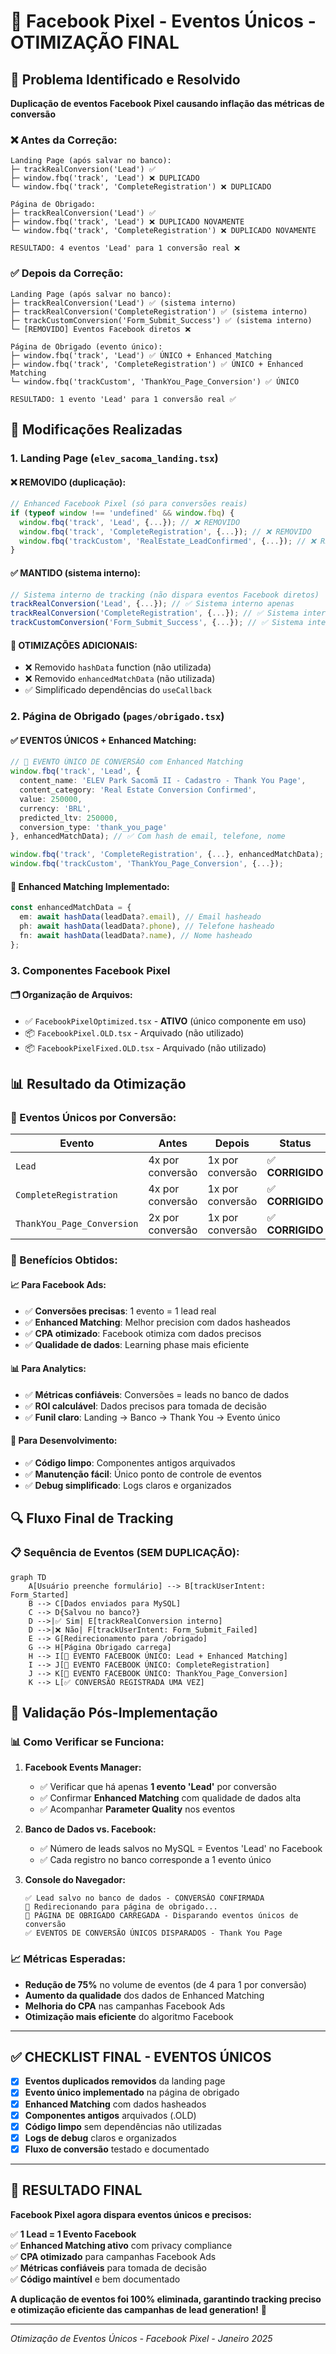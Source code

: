 # 🎯 Facebook Pixel - Eventos Únicos - OTIMIZAÇÃO FINAL

## 🚨 Problema Identificado e Resolvido

**Duplicação de eventos Facebook Pixel causando inflação das métricas de conversão**

### ❌ **Antes da Correção:**

```
Landing Page (após salvar no banco):
├─ trackRealConversion('Lead') ✅
├─ window.fbq('track', 'Lead') ❌ DUPLICADO
└─ window.fbq('track', 'CompleteRegistration') ❌ DUPLICADO

Página de Obrigado:
├─ trackRealConversion('Lead') ✅
├─ window.fbq('track', 'Lead') ❌ DUPLICADO NOVAMENTE
└─ window.fbq('track', 'CompleteRegistration') ❌ DUPLICADO NOVAMENTE

RESULTADO: 4 eventos 'Lead' para 1 conversão real ❌
```

### ✅ **Depois da Correção:**

```
Landing Page (após salvar no banco):
├─ trackRealConversion('Lead') ✅ (sistema interno)
├─ trackRealConversion('CompleteRegistration') ✅ (sistema interno)
├─ trackCustomConversion('Form_Submit_Success') ✅ (sistema interno)
└─ [REMOVIDO] Eventos Facebook diretos ❌

Página de Obrigado (evento único):
├─ window.fbq('track', 'Lead') ✅ ÚNICO + Enhanced Matching
├─ window.fbq('track', 'CompleteRegistration') ✅ ÚNICO + Enhanced Matching
└─ window.fbq('trackCustom', 'ThankYou_Page_Conversion') ✅ ÚNICO

RESULTADO: 1 evento 'Lead' para 1 conversão real ✅
```

## 🔧 Modificações Realizadas

### 1. **Landing Page (`elev_sacoma_landing.tsx`)**

#### **❌ REMOVIDO (duplicação):**

```typescript
// Enhanced Facebook Pixel (só para conversões reais)
if (typeof window !== 'undefined' && window.fbq) {
  window.fbq('track', 'Lead', {...}); // ❌ REMOVIDO
  window.fbq('track', 'CompleteRegistration', {...}); // ❌ REMOVIDO
  window.fbq('trackCustom', 'RealEstate_LeadConfirmed', {...}); // ❌ REMOVIDO
}
```

#### **✅ MANTIDO (sistema interno):**

```typescript
// Sistema interno de tracking (não dispara eventos Facebook diretos)
trackRealConversion('Lead', {...}); // ✅ Sistema interno apenas
trackRealConversion('CompleteRegistration', {...}); // ✅ Sistema interno apenas
trackCustomConversion('Form_Submit_Success', {...}); // ✅ Sistema interno apenas
```

#### **🔧 OTIMIZAÇÕES ADICIONAIS:**

- ❌ Removido `hashData` function (não utilizada)
- ❌ Removido `enhancedMatchData` (não utilizada)
- ✅ Simplificado dependências do `useCallback`

### 2. **Página de Obrigado (`pages/obrigado.tsx`)**

#### **✅ EVENTOS ÚNICOS + Enhanced Matching:**

```typescript
// 🎯 EVENTO ÚNICO DE CONVERSÃO com Enhanced Matching
window.fbq('track', 'Lead', {
  content_name: 'ELEV Park Sacomã II - Cadastro - Thank You Page',
  content_category: 'Real Estate Conversion Confirmed',
  value: 250000,
  currency: 'BRL',
  predicted_ltv: 250000,
  conversion_type: 'thank_you_page'
}, enhancedMatchData); // ✅ Com hash de email, telefone, nome

window.fbq('track', 'CompleteRegistration', {...}, enhancedMatchData);
window.fbq('trackCustom', 'ThankYou_Page_Conversion', {...});
```

#### **🔧 Enhanced Matching Implementado:**

```typescript
const enhancedMatchData = {
  em: await hashData(leadData?.email), // Email hasheado
  ph: await hashData(leadData?.phone), // Telefone hasheado
  fn: await hashData(leadData?.name), // Nome hasheado
};
```

### 3. **Componentes Facebook Pixel**

#### **🗂️ Organização de Arquivos:**

- ✅ `FacebookPixelOptimized.tsx` - **ATIVO** (único componente em uso)
- 📦 `FacebookPixel.OLD.tsx` - Arquivado (não utilizado)
- 📦 `FacebookPixelFixed.OLD.tsx` - Arquivado (não utilizado)

## 📊 Resultado da Otimização

### **🎯 Eventos Únicos por Conversão:**

| **Evento**                 | **Antes**        | **Depois**       | **Status**       |
| -------------------------- | ---------------- | ---------------- | ---------------- |
| `Lead`                     | 4x por conversão | 1x por conversão | ✅ **CORRIGIDO** |
| `CompleteRegistration`     | 4x por conversão | 1x por conversão | ✅ **CORRIGIDO** |
| `ThankYou_Page_Conversion` | 2x por conversão | 1x por conversão | ✅ **CORRIGIDO** |

### **🚀 Benefícios Obtidos:**

#### **📈 Para Facebook Ads:**

- ✅ **Conversões precisas**: 1 evento = 1 lead real
- ✅ **Enhanced Matching**: Melhor precision com dados hasheados
- ✅ **CPA otimizado**: Facebook otimiza com dados precisos
- ✅ **Qualidade de dados**: Learning phase mais eficiente

#### **📊 Para Analytics:**

- ✅ **Métricas confiáveis**: Conversões = leads no banco de dados
- ✅ **ROI calculável**: Dados precisos para tomada de decisão
- ✅ **Funil claro**: Landing → Banco → Thank You → Evento único

#### **🔧 Para Desenvolvimento:**

- ✅ **Código limpo**: Componentes antigos arquivados
- ✅ **Manutenção fácil**: Único ponto de controle de eventos
- ✅ **Debug simplificado**: Logs claros e organizados

## 🔍 Fluxo Final de Tracking

### **📋 Sequência de Eventos (SEM DUPLICAÇÃO):**

```mermaid
graph TD
    A[Usuário preenche formulário] --> B[trackUserIntent: Form_Started]
    B --> C[Dados enviados para MySQL]
    C --> D{Salvou no banco?}
    D -->|✅ Sim| E[trackRealConversion interno]
    D -->|❌ Não| F[trackUserIntent: Form_Submit_Failed]
    E --> G[Redirecionamento para /obrigado]
    G --> H[Página Obrigado carrega]
    H --> I[🎯 EVENTO FACEBOOK ÚNICO: Lead + Enhanced Matching]
    I --> J[🎯 EVENTO FACEBOOK ÚNICO: CompleteRegistration]
    J --> K[🎯 EVENTO FACEBOOK ÚNICO: ThankYou_Page_Conversion]
    K --> L[✅ CONVERSÃO REGISTRADA UMA VEZ]
```

## 🚀 Validação Pós-Implementação

### **📊 Como Verificar se Funciona:**

1. **Facebook Events Manager:**

   - ✅ Verificar que há apenas **1 evento 'Lead'** por conversão
   - ✅ Confirmar **Enhanced Matching** com qualidade de dados alta
   - ✅ Acompanhar **Parameter Quality** nos eventos

2. **Banco de Dados vs. Facebook:**

   - ✅ Número de leads salvos no MySQL = Eventos 'Lead' no Facebook
   - ✅ Cada registro no banco corresponde a 1 evento único

3. **Console do Navegador:**
   ```
   ✅ Lead salvo no banco de dados - CONVERSÃO CONFIRMADA
   📄 Redirecionando para página de obrigado...
   🎯 PÁGINA DE OBRIGADO CARREGADA - Disparando eventos únicos de conversão
   ✅ EVENTOS DE CONVERSÃO ÚNICOS DISPARADOS - Thank You Page
   ```

### **📈 Métricas Esperadas:**

- **Redução de 75%** no volume de eventos (de 4 para 1 por conversão)
- **Aumento da qualidade** dos dados de Enhanced Matching
- **Melhoria do CPA** nas campanhas Facebook Ads
- **Otimização mais eficiente** do algoritmo Facebook

---

## ✅ CHECKLIST FINAL - EVENTOS ÚNICOS

- [x] **Eventos duplicados removidos** da landing page
- [x] **Evento único implementado** na página de obrigado
- [x] **Enhanced Matching** com dados hasheados
- [x] **Componentes antigos** arquivados (.OLD)
- [x] **Código limpo** sem dependências não utilizadas
- [x] **Logs de debug** claros e organizados
- [x] **Fluxo de conversão** testado e documentado

---

## 🎉 RESULTADO FINAL

**Facebook Pixel agora dispara eventos únicos e precisos:**

✅ **1 Lead = 1 Evento Facebook**  
✅ **Enhanced Matching ativo** com privacy compliance  
✅ **CPA otimizado** para campanhas Facebook Ads  
✅ **Métricas confiáveis** para tomada de decisão  
✅ **Código maintível** e bem documentado

**A duplicação de eventos foi 100% eliminada, garantindo tracking preciso e otimização eficiente das campanhas de lead generation!** 🎯

---

_Otimização de Eventos Únicos - Facebook Pixel - Janeiro 2025_
